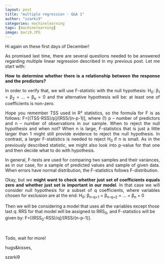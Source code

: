 ```yaml
---
layout: post
title: "multiple regression - Q&A 1"
author: "szarki9"
categories: machinelearning
tags: [machinelearning]
image: bari9.JPG
---
```

<p>Hi again on these first days of
December!</p><p align="justify">As promised last time, there are
several questions needed to be answered regarding multiple linear regression
described in my previous post. Let me start with:</p><p align="justify"><b>How to determine whether there is a relationship between the response
and the predictors?</b></p><p align="justify">In order to verify that, we will
use F-statistic with the null hypothesis: H<sub>0</sub>: β<sub>1</sub> = β<sub>2</sub>
= … = β<sub>n</sub>
= 0 and the alternative hypothesis will be: at least one of coefficients is non-zero.</p><p align="justify">Hope you remember TSS used in R­­²
statistics, so the formula for F is as follows: F=[(TSS-RSS)/p]/[RSS/(n-p-1)],
where (!) p – number of predictors and n – number of observations in our
sample. When to reject the null hypothesis and when not? When n is large, F-statistics
that is just a little larger than 1 might still provide evidence to reject the null
hypothesis. In contrast, a larger F-statistics is needed to reject H<sub>0 </sub>if
n is small. As in the previously described statistic, we might also look into p-value for that
one and then decide what to do with hypothesis. </p><p align="justify">In general, F-tests are used for comparing
two samples and their variances, as in our case, for a sample of predicted values and
sample of given data. When errors have normal distribution, the F-statistics
follows F-distribution.</p><p align="justify">Okay, but we <b>might want to check whether just set of coefficients equals zero and
whether just set is important in our model</b>. In that case we will consider
null hypothesis for a subset of q coefficients, where variables chosen for
exclusion are at the end: H<sub>0</sub>: β<sub>n-q+1</sub> = β<sub>n-q+2</sub>
= … = β<sub>n</sub>
= 0</p><p>Then we will be considering a model
that uses all the variables except those last q. RRS for that model will be
assigned to RRS<sub>0</sub>, and F-statistics will be given by: F=[(RSS<sub>0</sub>-RSS)/q]/[RSS/(n-p-1)].</p><p><br></p><p>Todo, wait for more!</p><p>hugs&amp;kisses,</p><p>szarki9</p>